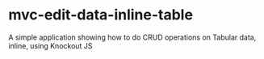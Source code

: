 mvc-edit-data-inline-table
==========================

A simple application showing how to do CRUD operations on Tabular data, inline, using Knockout JS
